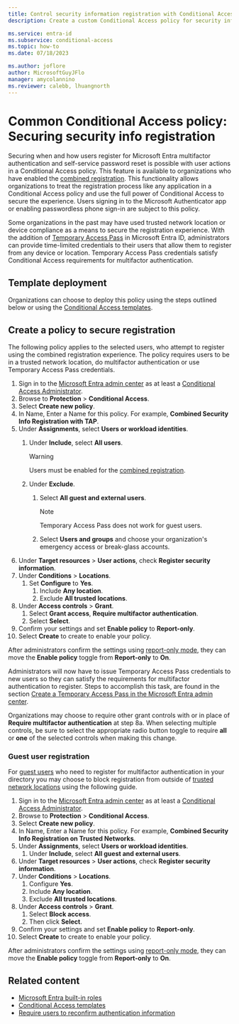 ```yaml
---
title: Control security information registration with Conditional Access
description: Create a custom Conditional Access policy for security info registration

ms.service: entra-id
ms.subservice: conditional-access
ms.topic: how-to
ms.date: 07/18/2023

ms.author: joflore
author: MicrosoftGuyJFlo
manager: amycolannino
ms.reviewer: calebb, lhuangnorth
---
```

# Common Conditional Access policy: Securing security info registration

Securing when and how users register for Microsoft Entra multifactor authentication and self-service password reset is possible with user actions in a Conditional Access policy. This feature is available to organizations who have enabled the [combined registration](~/identity/authentication/concept-registration-mfa-sspr-combined.md). This functionality allows organizations to treat the registration process like any application in a Conditional Access policy and use the full power of Conditional Access to secure the experience. Users signing in to the Microsoft Authenticator app or enabling passwordless phone sign-in are subject to this policy.

Some organizations in the past may have used trusted network location or device compliance as a means to secure the registration experience. With the addition of [Temporary Access Pass](~/identity/authentication/howto-authentication-temporary-access-pass.md) in Microsoft Entra ID, administrators can provide time-limited credentials to their users that allow them to register from any device or location. Temporary Access Pass credentials satisfy Conditional Access requirements for multifactor authentication.

## Template deployment

Organizations can choose to deploy this policy using the steps outlined below or using the [Conditional Access templates](concept-conditional-access-policy-common.md#conditional-access-templates). 

## Create a policy to secure registration

The following policy applies to the selected users, who attempt to register using the combined registration experience. The policy requires users to be in a trusted network location, do multifactor authentication or use Temporary Access Pass credentials.

1. Sign in to the [Microsoft Entra admin center](https://entra.microsoft.com) as at least a [Conditional Access Administrator](~/identity/role-based-access-control/permissions-reference.md#conditional-access-administrator).
1. Browse to **Protection** > **Conditional Access**.
1. Select **Create new policy**.
1. In Name, Enter a Name for this policy. For example, **Combined Security Info Registration with TAP**.
1. Under **Assignments**, select **Users or workload identities**.
   1. Under **Include**, select **All users**.

      > [!WARNING]
      > Users must be enabled for the [combined registration](~/identity/authentication/howto-registration-mfa-sspr-combined.md).

   1. Under **Exclude**.
      1. Select **All guest and external users**.
      
         > [!NOTE]
         > Temporary Access Pass does not work for guest users.

      1. Select **Users and groups** and choose your organization's emergency access or break-glass accounts. 
1. Under **Target resources** > **User actions**, check **Register security information**.
1. Under **Conditions** > **Locations**. 
   1. Set **Configure** to **Yes**. 
      1. Include **Any location**.
      1. Exclude **All trusted locations**.
1. Under **Access controls** > **Grant**. 
   1. Select **Grant access**, **Require multifactor authentication**.
   1. Select **Select**.
1. Confirm your settings and set **Enable policy** to **Report-only**.
1. Select **Create** to create to enable your policy.

After administrators confirm the settings using [report-only mode](howto-conditional-access-insights-reporting.md), they can move the **Enable policy** toggle from **Report-only** to **On**.

Administrators will now have to issue Temporary Access Pass credentials to new users so they can satisfy the requirements for multifactor authentication to register. Steps to accomplish this task, are found in the section [Create a Temporary Access Pass in the Microsoft Entra admin center](~/identity/authentication/howto-authentication-temporary-access-pass.md#create-a-temporary-access-pass).

Organizations may choose to require other grant controls with or in place of **Require multifactor authentication** at step 8a. When selecting multiple controls, be sure to select the appropriate radio button toggle to require **all** or **one** of the selected controls when making this change.

### Guest user registration

For [guest users](~/external-id/what-is-b2b.md) who need to register for multifactor authentication in your directory you may choose to block registration from outside of [trusted network locations](concept-conditional-access-conditions.md#locations) using the following guide.

1. Sign in to the [Microsoft Entra admin center](https://entra.microsoft.com) as at least a [Conditional Access Administrator](~/identity/role-based-access-control/permissions-reference.md#conditional-access-administrator).
1. Browse to **Protection** > **Conditional Access**.
1. Select **Create new policy**.
1. In Name, Enter a Name for this policy. For example, **Combined Security Info Registration on Trusted Networks**.
1. Under **Assignments**, select **Users or workload identities**.
   1. Under **Include**, select **All guest and external users**.
1. Under **Target resources** > **User actions**, check **Register security information**.
1. Under **Conditions** > **Locations**.
   1. Configure **Yes**.
   1. Include **Any location**.
   1. Exclude **All trusted locations**.
1. Under **Access controls** > **Grant**.
   1. Select **Block access**.
   1. Then click **Select**.
1. Confirm your settings and set **Enable policy** to **Report-only**.
1. Select **Create** to create to enable your policy.

After administrators confirm the settings using [report-only mode](howto-conditional-access-insights-reporting.md), they can move the **Enable policy** toggle from **Report-only** to **On**.

## Related content

- [Microsoft Entra built-in roles](../role-based-access-control/permissions-reference.md)
- [Conditional Access templates](concept-conditional-access-policy-common.md)
- [Require users to reconfirm authentication information](~/identity/authentication/concept-sspr-howitworks.md#reconfirm-authentication-information)

